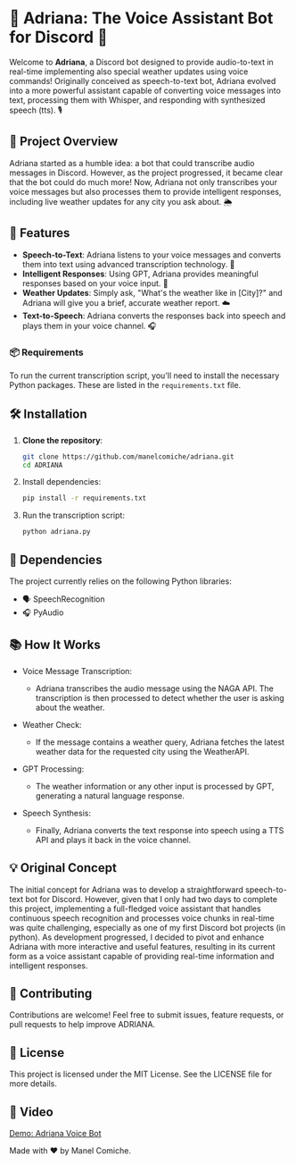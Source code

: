 # 🌟 Adriana: The Voice Assistant Bot for Discord 🌟

Welcome to **Adriana**, a Discord bot designed to provide audio-to-text in real-time implementing also special weather updates using voice commands! Originally conceived as speech-to-text bot, Adriana evolved into a more powerful assistant capable of converting voice messages into text, processing them with Whisper, and responding with synthesized speech (tts). 🎙️

## 🎯 Project Overview

Adriana started as a humble idea: a bot that could transcribe audio messages in Discord. However, as the project progressed, it became clear that the bot could do much more! Now, Adriana not only transcribes your voice messages but also processes them to provide intelligent responses, including live weather updates for any city you ask about. 🌦️

## 🚀 Features

- **Speech-to-Text**: Adriana listens to your voice messages and converts them into text using advanced transcription technology. 📝
- **Intelligent Responses**: Using GPT, Adriana provides meaningful responses based on your voice input. 🤖
- **Weather Updates**: Simply ask, "What's the weather like in [City]?" and Adriana will give you a brief, accurate weather report. ☁️
- **Text-to-Speech**: Adriana converts the responses back into speech and plays them in your voice channel. 🎧

### 📦 Requirements

To run the current transcription script, you'll need to install the necessary Python packages. These are listed in the `requirements.txt` file.

## 🛠️ Installation

1. **Clone the repository**:
   ```bash
   git clone https://github.com/manelcomiche/adriana.git
   cd ADRIANA
   ```

2. Install dependencies:
    ```bash
    pip install -r requirements.txt
    ```

3. Run the transcription script:
    ```bash
    python adriana.py
    ```

## 🧰 Dependencies
The project currently relies on the following Python libraries:
- 🗣️ SpeechRecognition
- 🎧 PyAudio


## 📚 How It Works
- Voice Message Transcription:
    - Adriana transcribes the audio message using the NAGA API. The transcription is then processed to detect whether the user is asking about the weather.

- Weather Check:
    - If the message contains a weather query, Adriana fetches the latest weather data for the requested city using the WeatherAPI.

- GPT Processing:
    - The weather information or any other input is processed by GPT, generating a natural language response.

- Speech Synthesis:
    - Finally, Adriana converts the text response into speech using a TTS API and plays it back in the voice channel.

## 💡 Original Concept

The initial concept for Adriana was to develop a straightforward speech-to-text bot for Discord. However, given that I only had two days to complete this project, implementing a full-fledged voice assistant that handles continuous speech recognition and processes voice chunks in real-time was quite challenging, especially as one of my first Discord bot projects (in python). As development progressed, I decided to pivot and enhance Adriana with more interactive and useful features, resulting in its current form as a voice assistant capable of providing real-time information and intelligent responses.


## 🤝 Contributing
Contributions are welcome! Feel free to submit issues, feature requests, or pull requests to help improve ADRIANA.

## 📄 License
This project is licensed under the MIT License. See the LICENSE file for more details.

## 📄 Video
[Demo: Adriana Voice Bot](https://www.youtube.com/watch?v=tP4EB-9o8is)

Made with ❤️ by Manel Comiche.